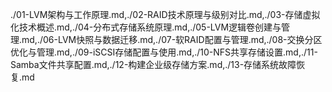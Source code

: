 ./01-LVM架构与工作原理.md,./02-RAID技术原理与级别对比.md,./03-存储虚拟化技术概述.md,./04-分布式存储系统原理.md,./05-LVM逻辑卷创建与管理.md,./06-LVM快照与数据迁移.md,./07-软RAID配置与管理.md,./08-交换分区优化与管理.md,./09-iSCSI存储配置与使用.md,./10-NFS共享存储设置.md,./11-Samba文件共享配置.md,./12-构建企业级存储方案.md,./13-存储系统故障恢复.md